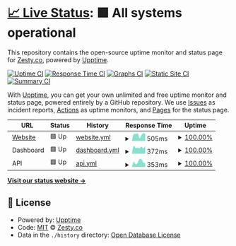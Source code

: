 # [📈 Live Status](https://status.zesty.co): <!--live status--> **🟩 All systems operational**

This repository contains the open-source uptime monitor and status page for [Zesty.co](https://zesty.co), powered by [Upptime](https://github.com/upptime/upptime).

[![Uptime CI](https://github.com/zesty-co/status/workflows/Uptime%20CI/badge.svg)](https://github.com/zesty-co/status/actions?query=workflow%3A%22Uptime+CI%22)
[![Response Time CI](https://github.com/zesty-co/status/workflows/Response%20Time%20CI/badge.svg)](https://github.com/zesty-co/status/actions?query=workflow%3A%22Response+Time+CI%22)
[![Graphs CI](https://github.com/zesty-co/status/workflows/Graphs%20CI/badge.svg)](https://github.com/zesty-co/status/actions?query=workflow%3A%22Graphs+CI%22)
[![Static Site CI](https://github.com/zesty-co/status/workflows/Static%20Site%20CI/badge.svg)](https://github.com/zesty-co/status/actions?query=workflow%3A%22Static+Site+CI%22)
[![Summary CI](https://github.com/zesty-co/status/workflows/Summary%20CI/badge.svg)](https://github.com/zesty-co/status/actions?query=workflow%3A%22Summary+CI%22)

With [Upptime](https://upptime.js.org), you can get your own unlimited and free uptime monitor and status page, powered entirely by a GitHub repository. We use [Issues](https://github.com/zesty-co/status/issues) as incident reports, [Actions](https://github.com/zesty-co/status/actions) as uptime monitors, and [Pages](https://status.zesty.co) for the status page.

<!--start: status pages-->
<!-- This summary is generated by Upptime (https://github.com/upptime/upptime) -->
<!-- Do not edit this manually, your changes will be overwritten -->
<!-- prettier-ignore -->
| URL | Status | History | Response Time | Uptime |
| --- | ------ | ------- | ------------- | ------ |
| <img alt="" src="https://zesty.co/wp-content/uploads/2020/12/cropped-zesty_favicon-2-120x120.png" height="13"> [Website](https://zesty.co) | 🟩 Up | [website.yml](https://github.com/zesty-co/status/commits/HEAD/history/website.yml) | <details><summary><img alt="Response time graph" src="./graphs/website/response-time-week.png" height="20"> 505ms</summary><br><a href="https://status.zesty.co/history/website"><img alt="Response time 440" src="https://img.shields.io/endpoint?url=https%3A%2F%2Fraw.githubusercontent.com%2Fzesty-co%2Fstatus%2FHEAD%2Fapi%2Fwebsite%2Fresponse-time.json"></a><br><a href="https://status.zesty.co/history/website"><img alt="24-hour response time 173" src="https://img.shields.io/endpoint?url=https%3A%2F%2Fraw.githubusercontent.com%2Fzesty-co%2Fstatus%2FHEAD%2Fapi%2Fwebsite%2Fresponse-time-day.json"></a><br><a href="https://status.zesty.co/history/website"><img alt="7-day response time 505" src="https://img.shields.io/endpoint?url=https%3A%2F%2Fraw.githubusercontent.com%2Fzesty-co%2Fstatus%2FHEAD%2Fapi%2Fwebsite%2Fresponse-time-week.json"></a><br><a href="https://status.zesty.co/history/website"><img alt="30-day response time 555" src="https://img.shields.io/endpoint?url=https%3A%2F%2Fraw.githubusercontent.com%2Fzesty-co%2Fstatus%2FHEAD%2Fapi%2Fwebsite%2Fresponse-time-month.json"></a><br><a href="https://status.zesty.co/history/website"><img alt="1-year response time 446" src="https://img.shields.io/endpoint?url=https%3A%2F%2Fraw.githubusercontent.com%2Fzesty-co%2Fstatus%2FHEAD%2Fapi%2Fwebsite%2Fresponse-time-year.json"></a></details> | <details><summary><a href="https://status.zesty.co/history/website">100.00%</a></summary><a href="https://status.zesty.co/history/website"><img alt="All-time uptime 99.99%" src="https://img.shields.io/endpoint?url=https%3A%2F%2Fraw.githubusercontent.com%2Fzesty-co%2Fstatus%2FHEAD%2Fapi%2Fwebsite%2Fuptime.json"></a><br><a href="https://status.zesty.co/history/website"><img alt="24-hour uptime 100.00%" src="https://img.shields.io/endpoint?url=https%3A%2F%2Fraw.githubusercontent.com%2Fzesty-co%2Fstatus%2FHEAD%2Fapi%2Fwebsite%2Fuptime-day.json"></a><br><a href="https://status.zesty.co/history/website"><img alt="7-day uptime 100.00%" src="https://img.shields.io/endpoint?url=https%3A%2F%2Fraw.githubusercontent.com%2Fzesty-co%2Fstatus%2FHEAD%2Fapi%2Fwebsite%2Fuptime-week.json"></a><br><a href="https://status.zesty.co/history/website"><img alt="30-day uptime 100.00%" src="https://img.shields.io/endpoint?url=https%3A%2F%2Fraw.githubusercontent.com%2Fzesty-co%2Fstatus%2FHEAD%2Fapi%2Fwebsite%2Fuptime-month.json"></a><br><a href="https://status.zesty.co/history/website"><img alt="1-year uptime 99.99%" src="https://img.shields.io/endpoint?url=https%3A%2F%2Fraw.githubusercontent.com%2Fzesty-co%2Fstatus%2FHEAD%2Fapi%2Fwebsite%2Fuptime-year.json"></a></details>
| <img alt="" src="https://icons.duckduckgo.com/ip3/null.ico" height="13"> Dashboard | 🟩 Up | [dashboard.yml](https://github.com/zesty-co/status/commits/HEAD/history/dashboard.yml) | <details><summary><img alt="Response time graph" src="./graphs/dashboard/response-time-week.png" height="20"> 372ms</summary><br><a href="https://status.zesty.co/history/dashboard"><img alt="Response time 367" src="https://img.shields.io/endpoint?url=https%3A%2F%2Fraw.githubusercontent.com%2Fzesty-co%2Fstatus%2FHEAD%2Fapi%2Fdashboard%2Fresponse-time.json"></a><br><a href="https://status.zesty.co/history/dashboard"><img alt="24-hour response time 124" src="https://img.shields.io/endpoint?url=https%3A%2F%2Fraw.githubusercontent.com%2Fzesty-co%2Fstatus%2FHEAD%2Fapi%2Fdashboard%2Fresponse-time-day.json"></a><br><a href="https://status.zesty.co/history/dashboard"><img alt="7-day response time 372" src="https://img.shields.io/endpoint?url=https%3A%2F%2Fraw.githubusercontent.com%2Fzesty-co%2Fstatus%2FHEAD%2Fapi%2Fdashboard%2Fresponse-time-week.json"></a><br><a href="https://status.zesty.co/history/dashboard"><img alt="30-day response time 364" src="https://img.shields.io/endpoint?url=https%3A%2F%2Fraw.githubusercontent.com%2Fzesty-co%2Fstatus%2FHEAD%2Fapi%2Fdashboard%2Fresponse-time-month.json"></a><br><a href="https://status.zesty.co/history/dashboard"><img alt="1-year response time 366" src="https://img.shields.io/endpoint?url=https%3A%2F%2Fraw.githubusercontent.com%2Fzesty-co%2Fstatus%2FHEAD%2Fapi%2Fdashboard%2Fresponse-time-year.json"></a></details> | <details><summary><a href="https://status.zesty.co/history/dashboard">100.00%</a></summary><a href="https://status.zesty.co/history/dashboard"><img alt="All-time uptime 100.00%" src="https://img.shields.io/endpoint?url=https%3A%2F%2Fraw.githubusercontent.com%2Fzesty-co%2Fstatus%2FHEAD%2Fapi%2Fdashboard%2Fuptime.json"></a><br><a href="https://status.zesty.co/history/dashboard"><img alt="24-hour uptime 100.00%" src="https://img.shields.io/endpoint?url=https%3A%2F%2Fraw.githubusercontent.com%2Fzesty-co%2Fstatus%2FHEAD%2Fapi%2Fdashboard%2Fuptime-day.json"></a><br><a href="https://status.zesty.co/history/dashboard"><img alt="7-day uptime 100.00%" src="https://img.shields.io/endpoint?url=https%3A%2F%2Fraw.githubusercontent.com%2Fzesty-co%2Fstatus%2FHEAD%2Fapi%2Fdashboard%2Fuptime-week.json"></a><br><a href="https://status.zesty.co/history/dashboard"><img alt="30-day uptime 100.00%" src="https://img.shields.io/endpoint?url=https%3A%2F%2Fraw.githubusercontent.com%2Fzesty-co%2Fstatus%2FHEAD%2Fapi%2Fdashboard%2Fuptime-month.json"></a><br><a href="https://status.zesty.co/history/dashboard"><img alt="1-year uptime 100.00%" src="https://img.shields.io/endpoint?url=https%3A%2F%2Fraw.githubusercontent.com%2Fzesty-co%2Fstatus%2FHEAD%2Fapi%2Fdashboard%2Fuptime-year.json"></a></details>
| <img alt="" src="https://icons.duckduckgo.com/ip3/null.ico" height="13"> API | 🟩 Up | [api.yml](https://github.com/zesty-co/status/commits/HEAD/history/api.yml) | <details><summary><img alt="Response time graph" src="./graphs/api/response-time-week.png" height="20"> 353ms</summary><br><a href="https://status.zesty.co/history/api"><img alt="Response time 391" src="https://img.shields.io/endpoint?url=https%3A%2F%2Fraw.githubusercontent.com%2Fzesty-co%2Fstatus%2FHEAD%2Fapi%2Fapi%2Fresponse-time.json"></a><br><a href="https://status.zesty.co/history/api"><img alt="24-hour response time 439" src="https://img.shields.io/endpoint?url=https%3A%2F%2Fraw.githubusercontent.com%2Fzesty-co%2Fstatus%2FHEAD%2Fapi%2Fapi%2Fresponse-time-day.json"></a><br><a href="https://status.zesty.co/history/api"><img alt="7-day response time 353" src="https://img.shields.io/endpoint?url=https%3A%2F%2Fraw.githubusercontent.com%2Fzesty-co%2Fstatus%2FHEAD%2Fapi%2Fapi%2Fresponse-time-week.json"></a><br><a href="https://status.zesty.co/history/api"><img alt="30-day response time 429" src="https://img.shields.io/endpoint?url=https%3A%2F%2Fraw.githubusercontent.com%2Fzesty-co%2Fstatus%2FHEAD%2Fapi%2Fapi%2Fresponse-time-month.json"></a><br><a href="https://status.zesty.co/history/api"><img alt="1-year response time 374" src="https://img.shields.io/endpoint?url=https%3A%2F%2Fraw.githubusercontent.com%2Fzesty-co%2Fstatus%2FHEAD%2Fapi%2Fapi%2Fresponse-time-year.json"></a></details> | <details><summary><a href="https://status.zesty.co/history/api">100.00%</a></summary><a href="https://status.zesty.co/history/api"><img alt="All-time uptime 99.96%" src="https://img.shields.io/endpoint?url=https%3A%2F%2Fraw.githubusercontent.com%2Fzesty-co%2Fstatus%2FHEAD%2Fapi%2Fapi%2Fuptime.json"></a><br><a href="https://status.zesty.co/history/api"><img alt="24-hour uptime 100.00%" src="https://img.shields.io/endpoint?url=https%3A%2F%2Fraw.githubusercontent.com%2Fzesty-co%2Fstatus%2FHEAD%2Fapi%2Fapi%2Fuptime-day.json"></a><br><a href="https://status.zesty.co/history/api"><img alt="7-day uptime 100.00%" src="https://img.shields.io/endpoint?url=https%3A%2F%2Fraw.githubusercontent.com%2Fzesty-co%2Fstatus%2FHEAD%2Fapi%2Fapi%2Fuptime-week.json"></a><br><a href="https://status.zesty.co/history/api"><img alt="30-day uptime 100.00%" src="https://img.shields.io/endpoint?url=https%3A%2F%2Fraw.githubusercontent.com%2Fzesty-co%2Fstatus%2FHEAD%2Fapi%2Fapi%2Fuptime-month.json"></a><br><a href="https://status.zesty.co/history/api"><img alt="1-year uptime 100.00%" src="https://img.shields.io/endpoint?url=https%3A%2F%2Fraw.githubusercontent.com%2Fzesty-co%2Fstatus%2FHEAD%2Fapi%2Fapi%2Fuptime-year.json"></a></details>

<!--end: status pages-->

[**Visit our status website →**](https://status.zesty.co)

## 📄 License

- Powered by: [Upptime](https://github.com/upptime/upptime)
- Code: [MIT](./LICENSE) © [Zesty.co](https://zesty.co)
- Data in the `./history` directory: [Open Database License](https://opendatacommons.org/licenses/odbl/1-0/)
